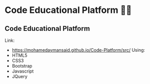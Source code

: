 # Code Educational Platform 👩‍💻
## Code Educational Platform <br>
Link:
  - https://mohamedaymansaid.github.io/Code-Platform/src/
Using:
  - HTML5
  - CSS3
  - Bootstrap
  - Javascript
  - JQuery
